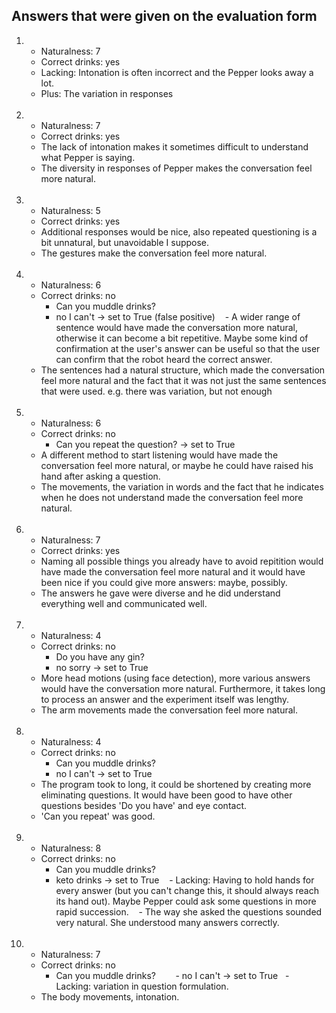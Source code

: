## Answers that were given on the evaluation form


1.  - Naturalness: 7
    - Correct drinks: yes
    - Lacking: Intonation is often incorrect and the Pepper looks away a lot.
    - Plus: The variation in responses <br /><br />
    
2.  - Naturalness: 7
    - Correct drinks: yes
    - The lack of intonation makes it sometimes difficult to understand what Pepper is saying.
    - The diversity in responses of Pepper makes the conversation feel more natural.<br /><br />
    
3.  - Naturalness: 5
    - Correct drinks: yes
    - Additional responses would be nice, also repeated questioning is a bit unnatural, but unavoidable I suppose.
    - The gestures make the conversation feel more natural.<br /><br />
    
4.  - Naturalness: 6
    - Correct drinks: no
        - Can you muddle drinks?
        - no I can't -> set to True (false positive)
    - A wider range of sentence would have made the conversation more natural, otherwise it can become a bit repetitive. Maybe       some kind of confirmation at the user's answer can be useful so that the user can confirm that the robot heard the             correct answer.
    - The sentences had a natural structure, which made the conversation feel more natural and the fact that it was not just         the same sentences that were used.
      e.g. there was variation, but not enough<br /><br />
    
5.  - Naturalness: 6
    - Correct drinks: no
        - Can you repeat the question? -> set to True
    - A different method to start listening would have made the conversation feel more natural, or maybe he could have raised         his hand after asking a question.
    - The movements, the variation in words and the fact that he indicates when he does not understand made the conversation         feel more natural. <br /><br />

6.  - Naturalness: 7
    - Correct drinks: yes
    - Naming all possible things you already have to avoid repitition would have made the conversation feel more natural and       it would have been nice if you could give more answers: maybe, possibly.
    - The answers he gave were diverse and he did understand everything well and communicated well.<br /><br />

7.  - Naturalness: 4
    - Correct drinks: no
        - Do you have any gin?
        - no sorry -> set to True
    - More head motions (using face detection), more various answers would have the conversation more natural. Furthermore,         it takes long to process an answer and the experiment itself was lengthy.
    - The arm movements made the conversation feel more natural.<br /><br />

8.  - Naturalness: 4
    - Correct drinks: no
        - Can you muddle drinks?
        - no I can't -> set to True
    - The program took to long, it could be shortened by creating more eliminating questions. It would have been good to have       other questions besides 'Do you have' and eye contact.
    - 'Can you repeat' was good.<br /><br />

9.  - Naturalness: 8
    - Correct drinks: no
        - Can you muddle drinks?
        - keto drinks -> set to True
    - Lacking: Having to hold hands for every answer (but you can't change this, it should always reach its hand out).             Maybe Pepper could ask some questions in more rapid succession. 
    - The way she asked the questions sounded very natural. She understood many answers correctly.<br /><br />
    
10. - Naturalness: 7
    - Correct drinks: no
        - Can you muddle drinks?
        - no I can't -> set to True
    - Lacking: variation in question formulation.
    - The body movements, intonation.
